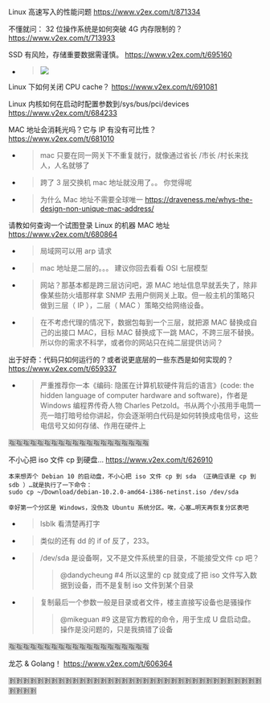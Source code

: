 
Linux 高速写入的性能问题 https://www.v2ex.com/t/871334

不懂就问： 32 位操作系统是如何突破 4G 内存限制的？ https://www.v2ex.com/t/713933

SSD 有风险，存储重要数据需谨慎。 https://www.v2ex.com/t/695160
- > ![](https://i.imgur.com/YANIsVb.png)

Linux 下如何关闭 CPU cache？ https://www.v2ex.com/t/691081

Linux 内核如何在启动时配置参数到/sys/bus/pci/devices https://www.v2ex.com/t/684233

MAC 地址会消耗光吗？它与 IP 有没有可比性？ https://www.v2ex.com/t/681010
- > mac 只要在同一网关下不重复就行，就像通过省长 /市长 /村长来找人，人名就够了
- > 跨了 3 层交换机 mac 地址就没用了。。 你觉得呢
- > 为什么 Mac 地址不需要全球唯一 https://draveness.me/whys-the-design-non-unique-mac-address/

请教如何查询一个试图登录 Linux 的机器 MAC 地址 https://www.v2ex.com/t/680864
- > 局域网可以用 arp 请求
- > mac 地址是二层的。。。 建议你回去看看 OSI 七层模型
- > 网站？那基本都是跨三层访问吧，源 MAC 地址信息早就丢失了，除非像某些防火墙那样拿 SNMP 去用户侧网关上取。但一般主机的策略只做到三层（ IP ），二层（ MAC ）策略交给网络设备。
- > 在不考虑代理的情况下，数据包每到一个三层，就把源 MAC 替换成自己的出接口 MAC，目标 MAC 替换成下一跳 MAC，不跨三层不替换。所以你的需求不科学，或者你的网站只在纯二层提供访问？

出于好奇：代码只如何运行的？或者说更底层的一些东西是如何实现的？ https://www.v2ex.com/t/659337
- > 严重推荐你一本《编码: 隐匿在计算机软硬件背后的语言》(code: the hidden language of computer hardware and software)，作者是 Windows 编程界传奇人物 Charles Petzold。书从两个小孩用手电筒一亮一暗打暗号给你讲起，你会逐渐明白代码是如何转换成电信号，这些电信号又如何存储、作用在硬件上

:u6307::u6307::u6307::u6307::u6307::u6307::u6307::u6307::u6307::u6307::u6307::u6307::u6307::u6307::u6307::u6307::u6307::u6307::u6307::u6307:

不小心把 iso 文件 cp 到硬盘… https://www.v2ex.com/t/626910
```console
本来想弄个 Debian 10 的启动盘，不小心把 iso 文件 cp 到 sda （正确应该是 cp 到 sdb ）…就是执行了一下命令：
sudo cp ~/Download/debian-10.2.0-amd64-i386-netinst.iso /dev/sda

幸好第一个分区是 Windows，没伤及 Ubuntu 系统分区。唉，心塞…明天再恢复分区表吧
```
- > lsblk 看清楚再打字
- > 类似的还有 dd 的 if of 反了，233。
- > /dev/sda 是设备啊，又不是文件系统里的目录，不能接受文件 cp 吧？
  >> @dandycheung #4 所以这里的 cp 就变成了把 iso 文件写入数据到设备，而不是复制 iso 文件到某个目录
- > 复制最后一个参数一般是目录或者文件，楼主直接写设备也是骚操作
  >> @mikeguan #9 这是官方教程的命令，用于生成 U 盘启动盘。操作是没问题的，只是我搞错了设备

:u6307::u6307::u6307::u6307::u6307::u6307::u6307::u6307::u6307::u6307::u6307::u6307::u6307::u6307::u6307::u6307::u6307::u6307::u6307::u6307:

龙芯 & Golang！ https://www.v2ex.com/t/606364

:u5272::u5272::u5272::u5272::u5272::u5272::u5272::u5272::u5272::u5272::u5272::u5272::u5272::u5272::u5272::u5272::u5272::u5272::u5272::u5272::u5272::u5272::u5272::u5272::u5272::u5272::u5272::u5272::u5272::u5272::u5272::u5272::u5272::u5272::u5272::u5272::u5272::u5272::u5272::u5272:
